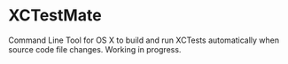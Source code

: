 XCTestMate
==========

Command Line Tool for OS X to build and run XCTests automatically when source code file changes. Working in progress.
